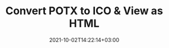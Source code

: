 ---
############################# Static ############################
layout: "autogen"
date: 2021-10-02T14:22:14+03:00
draft: false
path: "total/net/conversion/potx-to-ico/"

############################# Head ############################
head_title: "Convert POTX to ICO in C# VB.NET & View as HTML"
head_description: "Code example to convert POTX to ICO and 100+ other file formats in .NET (C#, VB.NET, ASP.NET & .NET Core) applications. Display the Converted ICO document as HTML viewer."

############################# Header ############################
title: "Convert POTX to ICO & View as HTML"
description: "Programmatically convert POTX to ICO in .NET applications using flexible options to customize the resultant document. Convert the complete document or specific pages based on page numbers or selective page ranges using the .NET document conversion library."

############################# SubMenu ############################
submenu:
    enable: false

############################# Content ############################
content:
    enable: true
    block:
    - title_left: "POTX to ICO Conversion in C# .NET"
      content_left: |
          POTX to ICO file conversion using C#. Add watermark and view the converted document as HTML without using any external software.

          -   Create **Converter** object to convert POTX document
          -   Set the convert options for ICO format
          -   Call **Convert** method of **Converter** class instance for conversion to ICO
          -   Set options for HTML viewer
          -   Create **Viewer** object to view converted ICO as HTML
          
      title_right: "Convert Whole Document or Specific Pages"
      content_right: |
          You require `GroupDocs.Conversion` & `GroupDocs.Viewer` namespaces to convert between a wide range of popular document types such as PDF, Microsoft Word, Excel, PowerPoint, Project, Outlook, HTML, diagrams and image file formats. Explore other [.NET APIs for Office documents](https://products.conholdate.com/total/net/) as offered by Conholdate.Total.
          
          Get the respective assembly files from the [downloads](https://downloads.conholdate.com/total/net) or fetch the whole package from [Nuget](https://www.nuget.org/packages/Conholdate.Total/) to add 'Conholdate.Total` directly in your workspace.
          
      code: |
          ```cs {linenos=false}
          // Convert POTX to ICO using GroupDocs.Conversion API
          // Create Converter object to convert POTX document
          using (Converter converter = new Converter("input.potx"))
          {
              // set the convert options for ICO format
              var convertOptions = converter.GetPossibleConversions()["ico"].ConvertOptions;

              // convert to ICO format
              converter.Convert("output.ico", convertOptions);
          }

          // Set options for HTML viewer
          HtmlViewOptions viewOptions = HtmlViewOptions.ForEmbeddedResources("output{0}.html");

          // Create Viewer object to view converted ICO as HTML
          using (Viewer viewer = new Viewer("output.ico"))
          {
              viewer.View(viewOptions);
          }
          ```
    - title_left: "Add Watermark to Converted ICO in C#"
      content_left: |
          Accurately convert documents (POTX to ICO) exactly as the original file and apply text or image watermarks to the converted document pages using C# .NET.

          -   Create **Converter** object to convert POTX document
          -   Create new instance of **WatermarkOptions** class
          -   Specify watermark properties (color, width, text, image etc)
          -   Instantiate the proper **ConvertOptions** class
          -   Set **Watermark** property of the **ConvertOptions** instance
          -   Call **Convert** method of **Converter** class instance for conversion to ICO
        
      title_right: "Source Document Information Extraction"
      content_right: |
          The documents information extraction feature not only allows getting the basic information about the source document file but it also supports extracting some valuable file-format specific information such as project start and end dates of a Microsoft Project file, any printing restrictions on a PDF document, list of folders enclosed in an Outlook data file etc. 

          Convert popular document file formats on different operating systems such as Windows, Linux or macOS while using platforms such as Windows Azure, Mono and Xamarin.
          
      code: |
          ```cs {linenos=false}
          // Create Converter object to convert POTX document
          using (Converter converter = new Converter("input.potx"))
          {
              // Create new instance of WatermarkOptions class
              WatermarkOptions watermark = new WatermarkOptions
              {
                  Text = "Sample watermark",
                  Color = Color.Red,
                  Width = 100,
                  Height = 100,
                  Background = true
              };

              // Instantiate the proper ConvertOptions class
              PdfConvertOptions options = new PdfConvertOptions
              {
                  Watermark = watermark
              };

              // convert to ICO format
              converter.Convert("output.ico", options);
          }
          ```
############################# About Formats ############################
about_formats:
    enable: false
############################# More Formats ############################
more_formats:
    enable: true
    auto: false
    other_out_formats: PDF DOCX DOT DOTX DOTM TXT RTF HTML MHTML XLS XLSX XLSM XLT XLTX XLTM CSV DIF PPT PPTX PPS PPSX POT POTX POTM ODT OTT OTP ODP ODS EMZ WMZ SVGZ TEX DCM WMF BMP PNG GIF JPEG TIFF
############################# Back to top ###############################
back_to_top:
  enable: true
---
